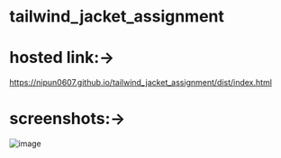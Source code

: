 # tailwind_jacket_assignment
# hosted link:->
https://nipun0607.github.io/tailwind_jacket_assignment/dist/index.html
# screenshots:->
![image](https://github.com/nipun0607/tailwind_jacket_assignment/assets/126556793/2425be93-7987-41cf-bb06-72428fab97ac)
